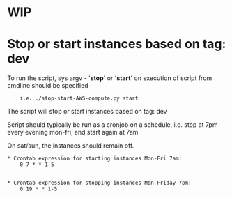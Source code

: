 # WIP

# Stop or start instances based on tag: dev

To run the script, sys argv - '**stop**' or '**start**' on execution of script from cmdline should be specified 

        i.e. ./stop-start-AWS-compute.py start


The script will stop or start instances based on tag: dev

Script should typically be run as a cronjob on a schedule, i.e. stop at 7pm every evening mon-fri, and start again at 7am

On sat/sun, the instances should remain off.

    
    * Crontab expression for starting instances Mon-Fri 7am:
        0 7 * * 1-5


    * Crontab expression for stopping instances Mon-Friday 7pm:
        0 19 * * 1-5